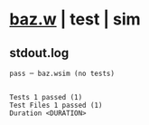# [baz.w](../../../../../examples/tests/valid/baz.w) | test | sim

## stdout.log
```log
pass ─ baz.wsim (no tests)
 
 
Tests 1 passed (1)
Test Files 1 passed (1)
Duration <DURATION>
```

